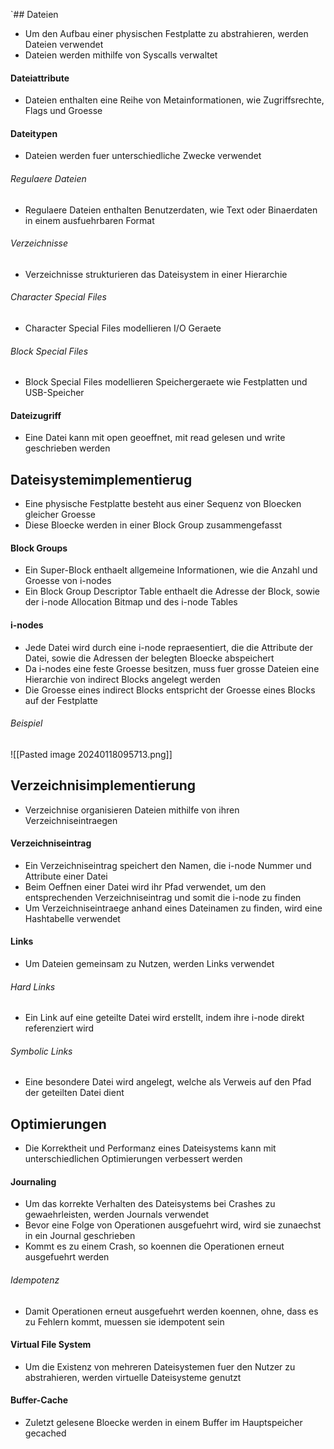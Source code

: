 `## Dateien
- Um den Aufbau einer physischen Festplatte zu abstrahieren, werden Dateien verwendet
- Dateien werden mithilfe von Syscalls verwaltet
#### Dateiattribute
- Dateien enthalten eine Reihe von Metainformationen, wie Zugriffsrechte, Flags und Groesse
#### Dateitypen
- Dateien werden fuer unterschiedliche Zwecke verwendet
###### Regulaere Dateien
- Regulaere Dateien enthalten Benutzerdaten, wie Text oder Binaerdaten in einem ausfuehrbaren Format
###### Verzeichnisse
- Verzeichnisse strukturieren das Dateisystem in einer Hierarchie
###### Character Special Files
- Character Special Files modellieren I/O Geraete 
###### Block Special Files
- Block Special Files modellieren Speichergeraete wie Festplatten und USB-Speicher
#### Dateizugriff
- Eine Datei kann mit open geoeffnet, mit read gelesen und write geschrieben werden
## Dateisystemimplementierug
- Eine physische Festplatte besteht aus einer Sequenz von Bloecken gleicher Groesse
- Diese Bloecke werden in einer Block Group zusammengefasst
#### Block Groups
- Ein Super-Block enthaelt allgemeine Informationen, wie die Anzahl und Groesse von i-nodes
- Ein Block Group Descriptor Table enthaelt die Adresse der Block, sowie der i-node Allocation Bitmap und des i-node Tables
#### i-nodes
- Jede Datei wird durch eine i-node repraesentiert, die die Attribute der Datei, sowie die Adressen der belegten Bloecke abspeichert
- Da i-nodes eine feste Groesse besitzen, muss fuer grosse Dateien eine Hierarchie von indirect Blocks angelegt werden
- Die Groesse eines indirect Blocks entspricht der Groesse eines Blocks auf der Festplatte 
###### Beispiel
![[Pasted image 20240118095713.png]]
## Verzeichnisimplementierung
- Verzeichnise organisieren Dateien mithilfe von ihren Verzeichniseintraegen
#### Verzeichniseintrag
- Ein Verzeichniseintrag speichert den Namen, die i-node Nummer und Attribute einer Datei
- Beim Oeffnen einer Datei wird ihr Pfad verwendet, um den entsprechenden Verzeichniseintrag und somit die i-node zu finden
- Um Verzeichniseintraege anhand eines Dateinamen zu finden, wird eine Hashtabelle verwendet
#### Links
- Um Dateien gemeinsam zu Nutzen, werden Links verwendet
###### Hard Links
- Ein Link auf eine geteilte Datei wird erstellt, indem ihre i-node direkt referenziert wird
###### Symbolic Links
- Eine besondere Datei wird angelegt, welche als Verweis auf den Pfad der geteilten Datei dient
## Optimierungen
- Die Korrektheit und Performanz eines Dateisystems kann mit unterschiedlichen Optimierungen verbessert werden
#### Journaling
- Um das korrekte Verhalten des Dateisystems bei Crashes zu gewaehrleisten, werden Journals verwendet
- Bevor eine Folge von Operationen ausgefuehrt wird, wird sie zunaechst in ein Journal geschrieben
- Kommt es zu einem Crash, so koennen die Operationen erneut ausgefuehrt werden
###### Idempotenz
- Damit Operationen erneut ausgefuehrt werden koennen, ohne, dass es zu Fehlern kommt, muessen sie idempotent sein
#### Virtual File System
- Um die Existenz von mehreren Dateisystemen fuer den Nutzer zu abstrahieren, werden virtuelle Dateisysteme genutzt
#### Buffer-Cache
- Zuletzt gelesene Bloecke werden in einem Buffer im Hauptspeicher gecached